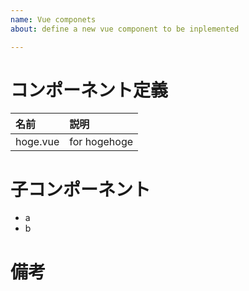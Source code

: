 ```yaml
---
name: Vue componets
about: define a new vue component to be inplemented

---
```


# コンポーネント定義
| 名前 | 説明 |
| :--- | :--- |
| hoge.vue | for hogehoge |

# 子コンポーネント

* a
* b

# 備考
